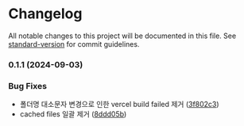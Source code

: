 # Changelog

All notable changes to this project will be documented in this file. See [standard-version](https://github.com/conventional-changelog/standard-version) for commit guidelines.

### 0.1.1 (2024-09-03)


### Bug Fixes

* 폴더명 대소문자 변경으로 인한 vercel build failed 제거 ([3f802c3](https://github.com/cbnusw/cbnuoss_2023_frontend/commit/3f802c37b650cf966ae6ebcd69fd8275f45e545a))
* cached files 일괄 제거 ([8ddd05b](https://github.com/cbnusw/cbnuoss_2023_frontend/commit/8ddd05bdfbc4609054ebad5b06d4d15ee895f0a0))
